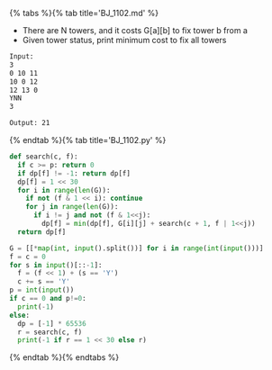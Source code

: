 {% tabs %}{% tab title='BJ_1102.md' %}

* There are N towers, and it costs G[a][b] to fix tower b from a
* Given tower status, print minimum cost to fix all towers

```txt
Input:
3
0 10 11
10 0 12
12 13 0
YNN
3

Output: 21
```

{% endtab %}{% tab title='BJ_1102.py' %}

```py
def search(c, f):
  if c >= p: return 0
  if dp[f] != -1: return dp[f]
  dp[f] = 1 << 30
  for i in range(len(G)):
    if not (f & 1 << i): continue
    for j in range(len(G)):
      if i != j and not (f & 1<<j):
        dp[f] = min(dp[f], G[i][j] + search(c + 1, f | 1<<j))
  return dp[f]

G = [[*map(int, input().split())] for i in range(int(input()))]
f = c = 0
for s in input()[::-1]:
  f = (f << 1) + (s == 'Y')
  c += s == 'Y'
p = int(input())
if c == 0 and p!=0:
  print(-1)
else:
  dp = [-1] * 65536
  r = search(c, f)
  print(-1 if r == 1 << 30 else r)
```

{% endtab %}{% endtabs %}
